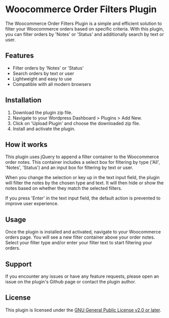 # Woocommerce Order Filters Plugin

The Woocommerce Order Filters Plugin is a simple and efficient solution to filter your Woocommerce orders based on specific criteria. With this plugin, you can filter orders by 'Notes' or 'Status' and additionally search by text or user.

## Features

- Filter orders by 'Notes' or 'Status'
- Search orders by text or user
- Lightweight and easy to use
- Compatible with all modern browsers

## Installation

1. Download the plugin zip file.
2. Navigate to your Wordpress Dashboard > Plugins > Add New.
3. Click on 'Upload Plugin' and choose the downloaded zip file.
4. Install and activate the plugin.

## How it works

This plugin uses jQuery to append a filter container to the Woocommerce order notes. This container includes a select box for filtering by type ('All', 'Notes', 'Status') and an input box for filtering by text or user.

When you change the selection or key up in the text input field, the plugin will filter the notes by the chosen type and text. It will then hide or show the notes based on whether they match the selected filters.

If you press 'Enter' in the text input field, the default action is prevented to improve user experience.

## Usage

Once the plugin is installed and activated, navigate to your Woocommerce orders page. You will see a new filter container above your order notes. Select your filter type and/or enter your filter text to start filtering your orders.

## Support

If you encounter any issues or have any feature requests, please open an issue on the plugin's Github page or contact the plugin author.

## License

This plugin is licensed under the [GNU General Public License v2.0 or later](https://www.gnu.org/licenses/gpl-2.0.html).
